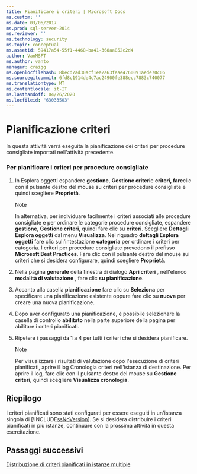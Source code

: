```yaml
---
title: Pianificare i criteri | Microsoft Docs
ms.custom: ''
ms.date: 03/06/2017
ms.prod: sql-server-2014
ms.reviewer: ''
ms.technology: security
ms.topic: conceptual
ms.assetid: 59417a54-55f1-4468-ba41-368aa852c2d4
author: VanMSFT
ms.author: vanto
manager: craigg
ms.openlocfilehash: 8becd7ad30acf1ea2a63feae4760091aede70c06
ms.sourcegitcommit: 6fd8c1914de4c7ac24900fe388ecc7883c740077
ms.translationtype: MT
ms.contentlocale: it-IT
ms.lasthandoff: 04/26/2020
ms.locfileid: "63033503"
---
```

# <a name="schedule-the-policies"></a>Pianificazione criteri
  In questa attività verrà eseguita la pianificazione dei criteri per procedure consigliate importati nell'attività precedente.  
  
### <a name="to-schedule-the-best-practices-policies"></a>Per pianificare i criteri per procedure consigliate  
  
1.  In Esplora oggetti espandere **gestione**, **Gestione criteri**e **criteri, fare**clic con il pulsante destro del mouse su criteri per procedure consigliate e quindi scegliere **Proprietà**.  
  
    > [!NOTE]  
    >  In alternativa, per individuare facilmente i criteri associati alle procedure consigliate e per ordinare le categorie procedure consigliate, espandere **gestione**, **Gestione criteri**, quindi fare clic su **criteri**. Scegliere **Dettagli Esplora oggetti** dal menu **Visualizza**. Nel riquadro **dettagli Esplora oggetti** fare clic sull'intestazione **categoria** per ordinare i criteri per categoria. I criteri per procedure consigliate prevedono il prefisso **Microsoft Best Practices**. Fare clic con il pulsante destro del mouse sui criteri che si desidera configurare, quindi scegliere **Proprietà**.  
  
2.  Nella pagina **generale** della finestra di dialogo **Apri criteri** , nell'elenco **modalità di valutazione** , fare clic **su pianificazione**.  
  
3.  Accanto alla casella **pianificazione** fare clic su **Seleziona** per specificare una pianificazione esistente oppure fare clic su **nuova** per creare una nuova pianificazione.  
  
4.  Dopo aver configurato una pianificazione, è possibile selezionare la casella di controllo **abilitato** nella parte superiore della pagina per abilitare i criteri pianificati.  
  
5.  Ripetere i passaggi da 1 a 4 per tutti i criteri che si desidera pianificare.  
  
    > [!NOTE]  
    >  Per visualizzare i risultati di valutazione dopo l'esecuzione di criteri pianificati, aprire il log Cronologia criteri nell'istanza di destinazione. Per aprire il log, fare clic con il pulsante destro del mouse su **Gestione criteri**, quindi scegliere **Visualizza cronologia**.  
  
## <a name="summary"></a>Riepilogo  
 I criteri pianificati sono stati configurati per essere eseguiti in un'istanza singola di [!INCLUDE[ssNoVersion](../includes/ssnoversion-md.md)]. Se si desidera distribuire i criteri pianificati in più istanze, continuare con la prossima attività in questa esercitazione.  
  
## <a name="next-steps"></a>Passaggi successivi  
 [Distribuzione di criteri pianificati in istanze multiple](../../2014/tutorials/deploy-scheduled-policies-to-multiple-instances.md)  
  
  
